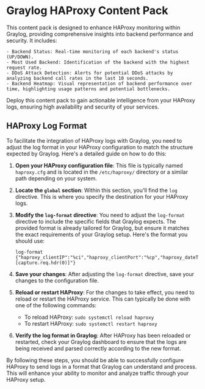 # Graylog HAProxy Content Pack

This content pack is designed to enhance HAProxy monitoring within Graylog, providing comprehensive insights into backend performance and security. It includes:

	- Backend Status: Real-time monitoring of each backend's status (UP/DOWN).
	- Most Used Backend: Identification of the backend with the highest request rate.
	- DDoS Attack Detection: Alerts for potential DDoS attacks by analyzing backend call rates in the last 10 seconds.
	- Backend Heatmap: Visual representation of backend performance over time, highlighting usage patterns and potential bottlenecks.

Deploy this content pack to gain actionable intelligence from your HAProxy logs, ensuring high availability and security of your services.

## HAProxy Log Format

To facilitate the integration of HAProxy logs with Graylog, you need to adjust the log format in your HAProxy configuration to match the structure expected by Graylog. Here's a detailed guide on how to do this:

1. **Open your HAProxy configuration file**: This file is typically named `haproxy.cfg` and is located in the `/etc/haproxy/` directory or a similar path depending on your system.

2. **Locate the `global` section**: Within this section, you'll find the `log` directive. This is where you specify the destination for your HAProxy logs.

3. **Modify the `log-format` directive**: You need to adjust the `log-format` directive to include the specific fields that Graylog expects. The provided format is already tailored for Graylog, but ensure it matches the exact requirements of your Graylog setup. Here's the format you should use:

    ```
    log-format {"haproxy_clientIP":"%ci","haproxy_clientPort":"%cp","haproxy_dateTime":"%t","haproxy_frontendNameTransport":"%ft","haproxy_backend":"%b","haproxy_serverName":"%s","haproxy_Tw":"%Tw","haproxy_Tc":"%Tc","haproxy_Tt":"%Tt","haproxy_bytesRead":"%B","haproxy_terminationState":"%ts","haproxy_actconn":%ac,"haproxy_FrontendCurrentConn":%fc,"haproxy_backendCurrentConn":%bc,"haproxy_serverConcurrentConn":%sc,"haproxy_retries":%rc,"haproxy_srvQueue":%sq,"haproxy_backendQueue":%bq,"haproxy_backendSourceIP":"%bi","haproxy_backendSourcePort":"%bp","haproxy_statusCode":"%ST","haproxy_serverIP":"%si","haproxy_serverPort":"%sp","haproxy_frontendIP":"%fi","haproxy_frontendPort":"%fp","haproxy_capturedRequestHeaders":"%hr","ha_httpReq":"%r","host":"%[capture.req.hdr(0)]"}
    ```

4. **Save your changes**: After adjusting the `log-format` directive, save your changes to the configuration file.

5. **Reload or restart HAProxy**: For the changes to take effect, you need to reload or restart the HAProxy service. This can typically be done with one of the following commands:

    - To reload HAProxy: `sudo systemctl reload haproxy`
    - To restart HAProxy: `sudo systemctl restart haproxy`

6. **Verify the log format in Graylog**: After HAProxy has been reloaded or restarted, check your Graylog dashboard to ensure that the logs are being received and parsed correctly according to the new format.

By following these steps, you should be able to successfully configure HAProxy to send logs in a format that Graylog can understand and process. This will enhance your ability to monitor and analyze traffic through your HAProxy setup.
